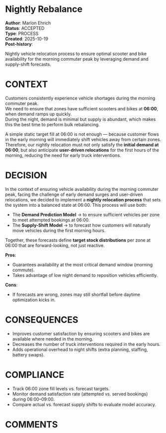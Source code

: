 # Nightly Rebalance

**Author**: Marlon Ehrich<br />
**Status**: ACCEPTED<br />
**Type**: PROCESS<br />
**Created**: 2025-10-19<br />
**Post-history**:  

Nightly vehicle relocation process to ensure optimal scooter and bike availability for the morning commuter peak by leveraging demand and supply-shift forecasts.

# CONTEXT

Customers consistently experience vehicle shortages during the morning commuter peak.  
We need to ensure that zones have sufficient scooters and bikes at **06:00**, when demand ramps up quickly.  
During the night, demand is minimal but supply is abundant, which makes this the best time to perform bulk rebalancing.  

A simple static target fill at 06:00 is not enough — because customer flows in the early morning will immediately shift vehicles away from certain zones. Therefore, our nightly relocation must not only satisfy the **initial demand at 06:00**, but also anticipate **user-driven relocations** for the first hours of the morning, reducing the need for early truck interventions.

# DECISION

In the context of ensuring vehicle availability during the morning commuter peak, facing the challenge of early demand surges and user-driven relocations, we decided to implement a **nightly relocation process** that sets the system into a balanced state at 06:00. This process will use both:

* The **Demand Prediction Model** → to ensure sufficient vehicles per zone to meet attempted bookings at 06:00.  
* The **Supply-Shift Model** → to forecast how customers will naturally move vehicles during the first morning hours.  

Together, these forecasts define **target stock distributions** per zone at 06:00 that are forward-looking, not just reactive.

**Pros**:  
* Guarantees availability at the most critical demand window (morning commute).  
* Takes advantage of low night demand to reposition vehicles efficiently.  

**Cons**:  
* If forecasts are wrong, zones may still shortfall before daytime optimization kicks in.  

# CONSEQUENCES

* Improves customer satisfaction by ensuring scooters and bikes are available where needed in the morning.  
* Decreases the number of truck interventions required in the early hours.  
* Adds operational overhead to night shifts (extra planning, staffing, battery swaps).  

# COMPLIANCE

* Track 06:00 zone fill levels vs. forecast targets.  
* Monitor demand satisfaction rate (attempted vs. served bookings) during 06:00–09:00.  
* Compare actual vs. forecast supply shifts to evaluate model accuracy.

# COMMENTS